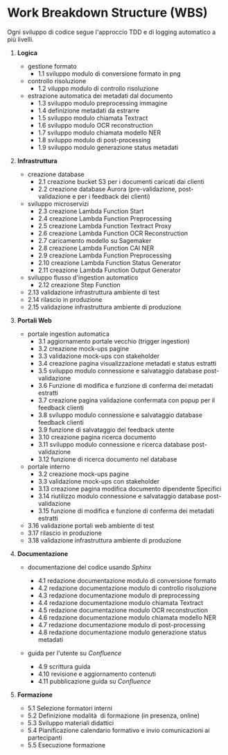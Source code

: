 
# Work Breakdown Structure (WBS)

Ogni sviluppo di codice segue l'approccio TDD e di logging automatico a più livelli.

1. **Logica**
   - gestione formato
     - 1.1 sviluppo modulo di conversione formato in png
   - controllo risoluzione
     - 1.2 viluppo modulo di controllo risoluzione
   - estrazione automatica dei metadati dal documento
     - 1.3 sviluppo modulo preprocessing immagine
     - 1.4 definizione metadati da estrarre
     - 1.5 sviluppo modulo chiamata Textract
     - 1.6 sviluppo modulo OCR reconstruction
     - 1.7 sviluppo modulo chiamata modello NER
     - 1.8 sviluppo modulo di post-processing
     - 1.9 sviluppo modulo generazione status metadati
   
2. **Infrastruttura**
   - creazione database
     - 2.1 creazione bucket S3 per i documenti caricati dai clienti
     - 2.2 creazione database Aurora (pre-validazione, post-validazione e per i feedback dei clienti)
   - sviluppo microservizi
     - 2.3 creazione Lambda Function Start
     - 2.4 creazione Lambda Function Preprocessing
     - 2.5 creazione Lambda Function Textract Proxy
     - 2.6 creazione Lambda Function OCR Reconstruction
     - 2.7 caricamento modello su Sagemaker
     - 2.8 creazione Lambda Function CAI NER
     - 2.9 creazione Lambda Function Preprocessing
     - 2.10 creazione Lambda Function Status Generator
     - 2.11 creazione Lambda Function Output Generator
   - sviluppo flusso d'ingestion automatico
     - 2.12 creazione Step Function 
   - 2.13 validazione infrastruttura ambiente di test
   - 2.14 rilascio in produzione
   - 2.15 validazione infrastruttura ambiente di produzione

3. **Portali Web**
   - portale ingestion automatica
     - 3.1 aggiornamento portale vecchio (trigger ingestion)
     - 3.2 creazione mock-ups pagine 
     - 3.3 validazione mock-ups con stakeholder
     - 3.4 creazione pagina visualizzazione metadati e status estratti
     - 3.5 sviluppo modulo connessione e salvataggio database post-validazione
     - 3.6 Funzione di modifica e funzione di conferma dei metadati estratti
     - 3.7 creazione pagina validazione confermata con popup per il feedback clienti
     - 3.8 sviluppo modulo connessione e salvataggio database feedback clienti
     - 3.9 funzione di salvataggio del feedback utente
     - 3.10 creazione pagina ricerca documento
     - 3.11 sviluppo modulo connessione e ricerca database post-validazione
     - 3.12 funzione di ricerca documento nel database
   -  portale interno
      - 3.2 creazione mock-ups pagine 
      - 3.3 validazione mock-ups con stakeholder
      - 3.13 creazione pagina modifica documento dipendente Specifici
      - 3.14 riutilizzo modulo connessione e salvataggio database post-validazione
      - 3.15 funzione di modifica e funzione di conferma dei metadati estratti
   - 3.16 validazione portali web ambiente di test
   - 3.17 rilascio in produzione
   - 3.18 validazione infrastruttura ambiente di produzione
   
4. **Documentazione**
   - documentazione del codice usando _Sphinx_
     - 4.1 redazione documentazione modulo di conversione formato
     - 4.2 redazione documentazione modulo di controllo risoluzione
     - 4.3 redazione documentazione modulo di preprocessing
     - 4.4 redazione documentazione modulo chiamata Textract
     - 4.5 redazione documentazione modulo  OCR reconstruction
     - 4.6 redazione documentazione modulo chiamata modello NER
     - 4.7 redazione documentazione modulo di post-processing
     - 4.8 redazione documentazione modulo generazione status metadati
   
   - guida per l'utente su _Confluence_
     - 4.9 scrittura guida
     - 4.10 revisione e aggiornamento contenuti
     - 4.11 pubblicazione guida su _Confluence_
     

5. **Formazione**
   - 5.1 Selezione formatori interni
   - 5.2 Definizione modalità  di formazione (in presenza,  online)
   - 5.3 Sviluppo materiali didattici
   - 5.4 Pianificazione calendario formativo e invio comunicazioni ai partecipanti
   - 5.5 Esecuzione formazione

